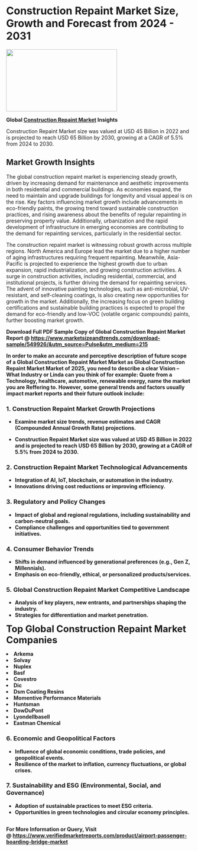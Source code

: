 <H1>Construction Repaint Market Size, Growth and Forecast from 2024 - 2031</H1><img class="aligncenter size-medium wp-image-584254" src="https://thirdeyenews.in/wp-content/uploads/2024/09/Global-Market-Research-300x168.jpeg" alt="" width="300" height="168" /><p><strong>Global&nbsp;<a href="https://www.marketsizeandtrends.com/download-sample/549926/&amp;utm_source=Pulse&amp;utm_medium=215">Construction Repaint Market</a> Insights</strong></p><p>Construction Repaint Market size was valued at USD 45 Billion in 2022 and is projected to reach USD 65 Billion by 2030, growing at a CAGR of 5.5% from 2024 to 2030.</p><p><h2>Market Growth Insights</h2> <p>The global construction repaint market is experiencing steady growth, driven by increasing demand for maintenance and aesthetic improvements in both residential and commercial buildings. As economies expand, the need to maintain and upgrade buildings for longevity and visual appeal is on the rise. Key factors influencing market growth include advancements in eco-friendly paints, the growing trend toward sustainable construction practices, and rising awareness about the benefits of regular repainting in preserving property value. Additionally, urbanization and the rapid development of infrastructure in emerging economies are contributing to the demand for repainting services, particularly in the residential sector.</p> <p><strong></strong></p> <p>The construction repaint market is witnessing robust growth across multiple regions. North America and Europe lead the market due to a higher number of aging infrastructures requiring frequent repainting. Meanwhile, Asia-Pacific is projected to experience the highest growth due to urban expansion, rapid industrialization, and growing construction activities. A surge in construction activities, including residential, commercial, and institutional projects, is further driving the demand for repainting services. The advent of innovative painting technologies, such as anti-microbial, UV-resistant, and self-cleaning coatings, is also creating new opportunities for growth in the market. Additionally, the increasing focus on green building certifications and sustainable building practices is expected to propel the demand for eco-friendly and low-VOC (volatile organic compounds) paints, further boosting market growth.</p> <p><strong></p><p><span class=""><strong>Download Full PDF Sample Copy of Global Construction Repaint Market Report</strong> @ <a href="https://www.marketsizeandtrends.com/download-sample/549926/&amp;utm_source=Pulse&amp;utm_medium=215" target="_blank">https://www.marketsizeandtrends.com/download-sample/549926/&amp;utm_source=Pulse&amp;utm_medium=215</a></span></p><p>In order to make an accurate and perceptive description of future scope of a Global&nbsp;Construction Repaint Market Market as Global&nbsp;Construction Repaint Market Market of 2025, you need to describe a clear Vision &ndash; What Industry or Linda can you think of for example: Quote from a Technology, healthcare, automotive, renewable energy, name the market you are Reffering to. However, some general trends and factors usually impact market reports and their future outlook include:</p><h3>1.&nbsp;<strong>Construction Repaint Market Growth Projections</strong></h3><ul><li>Examine market size trends, revenue estimates and CAGR (Compounded Annual Growth Rate) projections.</li><li><p>Construction Repaint Market size was valued at USD 45 Billion in 2022 and is projected to reach USD 65 Billion by 2030, growing at a CAGR of 5.5% from 2024 to 2030.</p></li></ul><h3>2.&nbsp;<strong>Construction Repaint Market Technological Advancements</strong></h3><ul><li>Integration of AI, IoT, blockchain, or automation in the industry.</li><li>Innovations driving cost reductions or improving efficiency.</li></ul><h3>3.&nbsp;<strong>Regulatory and Policy Changes</strong></h3><ul><li>Impact of global and regional regulations, including sustainability and carbon-neutral goals.</li><li>Compliance challenges and opportunities tied to government initiatives.</li></ul><h3>4.&nbsp;<strong>Consumer Behavior Trends</strong></h3><ul><li>Shifts in demand influenced by generational preferences (e.g., Gen Z, Millennials).</li><li>Emphasis on eco-friendly, ethical, or personalized products/services.</li></ul><h3>5.&nbsp;<strong>Global Construction Repaint Market Competitive Landscape</strong></h3><ul><li>Analysis of key players, new entrants, and partnerships shaping the industry.</li><li>Strategies for differentiation and market penetration.</li></ul><p data-pm-slice="1 1 []"><span style="color: inherit; font-family: inherit; font-size: 25px;">Top Global Construction Repaint Market Companies</span></p><div class="" data-test-id=""><p><li>Arkema</li><li> Solvay</li><li> Nuplex</li><li> Basf</li><li> Covestro</li><li> Dic</li><li> Dsm Coating Resins</li><li> Momentive Performance Materials</li><li> Huntsman</li><li> DowDuPont</li><li> Lyondellbasell</li><li> Eastman Chemical</li></p></div><h3>6.&nbsp;<strong>Economic and Geopolitical Factors</strong></h3><ul><li>Influence of global economic conditions, trade policies, and geopolitical events.</li><li>Resilience of the market to inflation, currency fluctuations, or global crises.</li></ul><h3>7.&nbsp;<strong>Sustainability and ESG (Environmental, Social, and Governance)</strong></h3><ul><li>Adoption of sustainable practices to meet ESG criteria.</li><li>Opportunities in green technologies and circular economy principles.</li></ul><h2><strong style="font-size: 14px;">For More Information or Query, Visit @&nbsp;</strong><a style="background-color: #ffffff; font-size: 14px;" href="https://www.marketsizeandtrends.com/report/construction-repaint-market/" target="_blank">https://www.verifiedmarketreports.com/product/airport-passenger-boarding-bridge-market</a></h2>
